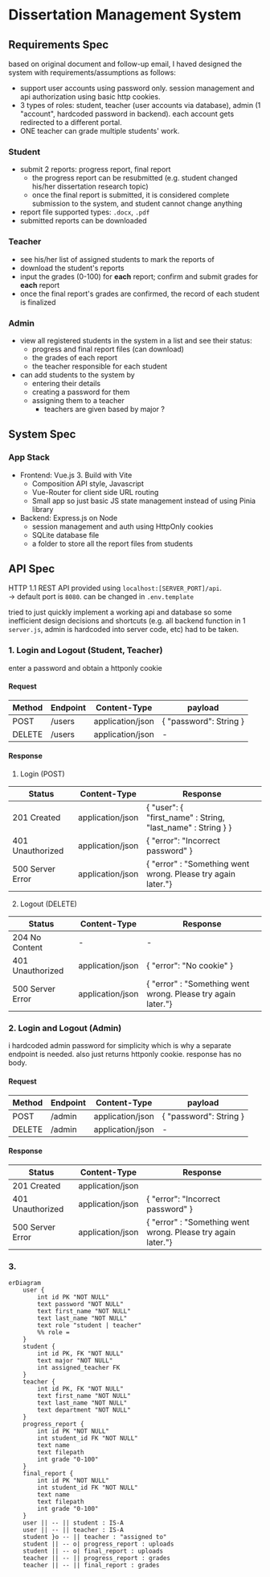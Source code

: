 # Dissertation Management System

## Requirements Spec

based on original document and follow-up email, I haved designed the system with requirements/assumptions as follows:

- support user accounts using password only. session management and api authorization using basic http cookies.
- 3 types of roles: student, teacher (user accounts via database), admin (1 "account", hardcoded password in backend). each account gets redirected to a different portal.
- ONE teacher can grade multiple students' work.

### Student

- submit 2 reports: progress report, final report
  - the progress report can be resubmitted (e.g. student changed his/her dissertation research topic)
  - once the final report is submitted, it is considered complete submission to the system, and student cannot change anything
- report file supported types: `.docx`, `.pdf`
- submitted reports can be downloaded

### Teacher

- see his/her list of assigned students to mark the reports of
- download the student's reports
- input the grades (0-100) for **each** report; confirm and submit grades for **each** report
- once the final report's grades are confirmed, the record of each student is finalized

### Admin

- view all registered students in the system in a list and see their status:
  - progress and final report files (can download)
  - the grades of each report
  - the teacher responsible for each student
- can add students to the system by
  - entering their details
  - creating a password for them
  - assigning them to a teacher
    - teachers are given based by major ?

## System Spec

### App Stack

- Frontend: Vue.js 3. Build with Vite
  - Composition API style, Javascript
  - Vue-Router for client side URL routing
  - Small app so just basic JS state management instead of using Pinia library
- Backend: Express.js on Node
  - session management and auth using HttpOnly cookies
  - SQLite database file
  - a folder to store all the report files from students

## API Spec

HTTP 1.1 REST API provided using `localhost:[SERVER_PORT]/api`.  
-> default port is `8080`. can be changed in `.env.template`

tried to just quickly implement a working api and database so some inefficient design decisions and shortcuts (e.g. all backend function in 1 `server.js`, admin is hardcoded into server code, etc) had to be taken.

### 1. Login and Logout (Student, Teacher)

enter a password and obtain a httponly cookie

#### Request

| Method | Endpoint | Content-Type | payload |
|-|-|-|-|
|POST|/users|application/json|  { "password": String } |
|DELETE|/users| application/json| - |

#### Response

1. Login (POST)

|Status| Content-Type |Response|
|-|-|-|
|201 Created| application/json | { "user": { <br> "first_name" : String, <br> "last_name" : String } } |
|401 Unauthorized| application/json| { "error": "Incorrect password" }|
|500 Server Error| application/json | { "error" : "Something went wrong. Please try again later."} |

2. Logout (DELETE)

|Status|Content-Type|Response|
|-|-|-|
|204 No Content|-|-|
|401 Unauthorized|application/json|{ "error": "No cookie" }|
|500 Server Error| application/json | { "error" : "Something went wrong. Please try again later."} |

### 2. Login and Logout (Admin)

i hardcoded admin password for simplicity which is why a separate endpoint is needed. also just returns httponly cookie. response has no body.

#### Request

| Method | Endpoint | Content-Type | payload |
|-|-|-|-|
|POST|/admin|application/json|  { "password": String } |
|DELETE|/admin| application/json| - |

#### Response

|Status| Content-Type |Response|
|-|-|-|
|201 Created| application/json | | 
|401 Unauthorized| application/json| { "error": "Incorrect password" }|
|500 Server Error| application/json | { "error" : "Something went wrong. Please try again later."} |

### 3. 




```mermaid
erDiagram
    user {
        int id PK "NOT NULL"
        text password "NOT NULL"
        text first_name "NOT NULL"
        text last_name "NOT NULL"
        text role "student | teacher"
        %% role = 
    }
    student {
        int id PK, FK "NOT NULL"
        text major "NOT NULL"
        int assigned_teacher FK
    }
    teacher {
        int id PK, FK "NOT NULL"
        text first_name "NOT NULL"
        text last_name "NOT NULL"
        text department "NOT NULL"
    }
    progress_report {
        int id PK "NOT NULL"
        int student_id FK "NOT NULL"
        text name
        text filepath
        int grade "0-100"
    }
    final_report {
        int id PK "NOT NULL"
        int student_id FK "NOT NULL"
        text name
        text filepath
        int grade "0-100"
    }
    user || -- || student : IS-A
    user || -- || teacher : IS-A
    student }o -- || teacher : "assigned to"
    student || -- o| progress_report : uploads
    student || -- o| final_report : uploads
    teacher || -- || progress_report : grades
    teacher || -- || final_report : grades
```